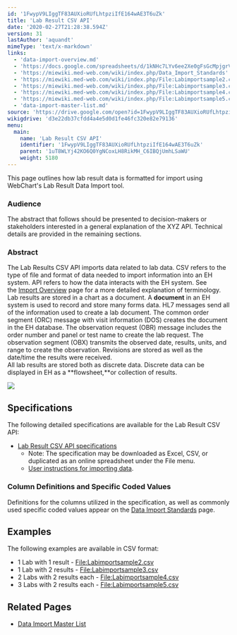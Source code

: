 ```yaml
---
id: '1FwypV9LIggTF83AUXioRUfLhtpziIfE164wAE3T6uZk'
title: 'Lab Result CSV API'
date: '2020-02-27T21:28:38.594Z'
version: 31
lastAuthor: 'aquandt'
mimeType: 'text/x-markdown'
links:
  - 'data-import-overview.md'
  - 'https://docs.google.com/spreadsheets/d/1kNHc7LYv6ee2Xe0gFsGcMpjgrVnuWljTWp5qX7PNGK4/edit#gid=0'
  - 'https://miewiki.med-web.com/wiki/index.php/Data_Import_Standards'
  - 'https://miewiki.med-web.com/wiki/index.php/File:Labimportsample2.csv'
  - 'https://miewiki.med-web.com/wiki/index.php/File:Labimportsample3.csv'
  - 'https://miewiki.med-web.com/wiki/index.php/File:Labimportsample4.csv'
  - 'https://miewiki.med-web.com/wiki/index.php/File:Labimportsample5.csv'
  - 'data-import-master-list.md'
source: 'https://drive.google.com/open?id=1FwypV9LIggTF83AUXioRUfLhtpziIfE164wAE3T6uZk'
wikigdrive: 'd3e22db37cfdd4a4e5d0d1fe46fc320e82e79136'
menu:
  main:
    name: 'Lab Result CSV API'
    identifier: '1FwypV9LIggTF83AUXioRUfLhtpziIfE164wAE3T6uZk'
    parent: '1uT8WLYj42KO6Q0YgNCoxLH8RikMH_C6IBQjUmhLSaWU'
    weight: 5180
---
```

This page outlines how lab result data is formatted for import using WebChart's Lab Result Data Import tool.
  
### **Audience**  
  
The abstract that follows should be presented to decision-makers or stakeholders interested in a general explanation of the XYZ API. Technical details are provided in the remaining sections.
  
### **Abstract**  
  
The Lab Results CSV API imports data related to lab data. CSV refers to the type of file and format of data needed to import information into an EH system. API refers to how the data interacts with the EH system. See the [Import Overview](data-import-overview.md) page for a more detailed explanation of terminology.  
Lab results are stored in a chart as a document. A **document** in an EH system is used to record and store many forms data. HL7 messages send all of the information used to create a lab document. The common order segment (ORC) message with visit information (DOS) creates the document in the EH database. The observation request (OBR) message includes the order number and panel or test name to create the lab request. The observation segment (OBX) transmits the observed date, results, units, and range to create the observation. Revisions are stored as well as the date/time the results were received.  
All lab results are stored both as discrete data. Discrete data can be displayed in EH as a **flowsheet,**or collection of results.
  
![](../lab-result-csv-api.assets/a227f45c633d223b420da98d1e1a7948.png)  

  
## **Specifications**  
  
The following detailed specifications are available for the Lab Result CSV API:
* [Lab Result CSV API specifications](https://docs.google.com/spreadsheets/d/1kNHc7LYv6ee2Xe0gFsGcMpjgrVnuWljTWp5qX7PNGK4/edit#gid=0)
   * Note: The specification may be downloaded as Excel, CSV, or duplicated as an online spreadsheet under the File menu.
   * [User instructions for importing data](#gjdgxs).
  
### **Column Definitions and Specific Coded Values**  
  
Definitions for the columns utilized in the specification, as well as commonly used specific coded values appear on the [Data Import Standards](https://miewiki.med-web.com/wiki/index.php/Data_Import_Standards) page.
  
## **Examples**  
  
The following examples are available in CSV format:
* 1 Lab with 1 result - [File:Labimportsample2.csv](https://miewiki.med-web.com/wiki/index.php/File:Labimportsample2.csv)
* 1 Lab with 2 results - [File:Labimportsample3.csv](https://miewiki.med-web.com/wiki/index.php/File:Labimportsample3.csv)
* 2 Labs with 2 results each - [File:Labimportsample4.csv](https://miewiki.med-web.com/wiki/index.php/File:Labimportsample4.csv)
* 3 Labs with 2 results each - [File:Labimportsample5.csv](https://miewiki.med-web.com/wiki/index.php/File:Labimportsample5.csv)
  
## **Related Pages**  

* [Data Import Master List](data-import-master-list.md)

